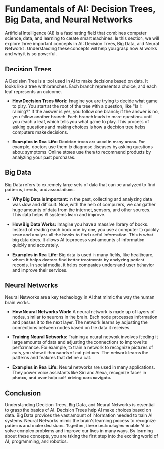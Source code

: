 # Fundamentals of AI: Decision Trees, Big Data, and Neural Networks

Artificial Intelligence (AI) is a fascinating field that combines computer science, data, and learning to create smart machines. In this section, we will explore three important concepts in AI: Decision Trees, Big Data, and Neural Networks. Understanding these concepts will help you grasp how AI works and why it is so powerful.

## Decision Trees

A Decision Tree is a tool used in AI to make decisions based on data. It looks like a tree with branches. Each branch represents a choice, and each leaf represents an outcome.

- **How Decision Trees Work:** Imagine you are trying to decide what game to play. You start at the root of the tree with a question, like "Is it raining?" If the answer is yes, you follow one branch; if the answer is no, you follow another branch. Each branch leads to more questions until you reach a leaf, which tells you what game to play. This process of asking questions and making choices is how a decision tree helps computers make decisions.

- **Examples in Real Life:** Decision trees are used in many areas. For example, doctors use them to diagnose diseases by asking questions about symptoms. Online stores use them to recommend products by analyzing your past purchases.

## Big Data

Big Data refers to extremely large sets of data that can be analyzed to find patterns, trends, and associations.

- **Why Big Data is Important:** In the past, collecting and analyzing data was slow and difficult. Now, with the help of computers, we can gather huge amounts of data from the internet, sensors, and other sources. This data helps AI systems learn and improve.

- **How Big Data Works:** Imagine you have a massive library of books. Instead of reading each book one by one, you use a computer to quickly scan and analyze all the books to find useful information. This is what big data does. It allows AI to process vast amounts of information quickly and accurately.

- **Examples in Real Life:** Big data is used in many fields, like healthcare, where it helps doctors find better treatments by analyzing patient records. In social media, it helps companies understand user behavior and improve their services.

## Neural Networks

Neural Networks are a key technology in AI that mimic the way the human brain works.

- **How Neural Networks Work:** A neural network is made up of layers of nodes, similar to neurons in the brain. Each node processes information and passes it to the next layer. The network learns by adjusting the connections between nodes based on the data it receives.

- **Training Neural Networks:** Training a neural network involves feeding it large amounts of data and adjusting the connections to improve its performance. For example, to train a network to recognize pictures of cats, you show it thousands of cat pictures. The network learns the patterns and features that define a cat.

- **Examples in Real Life:** Neural networks are used in many applications. They power voice assistants like Siri and Alexa, recognize faces in photos, and even help self-driving cars navigate.

## Conclusion

Understanding Decision Trees, Big Data, and Neural Networks is essential to grasp the basics of AI. Decision Trees help AI make choices based on data. Big Data provides the vast amount of information needed to train AI systems. Neural Networks mimic the brain's learning process to recognize patterns and make decisions. Together, these technologies enable AI to solve complex problems and improve our lives in many ways. By learning about these concepts, you are taking the first step into the exciting world of AI, programming, and robotics.